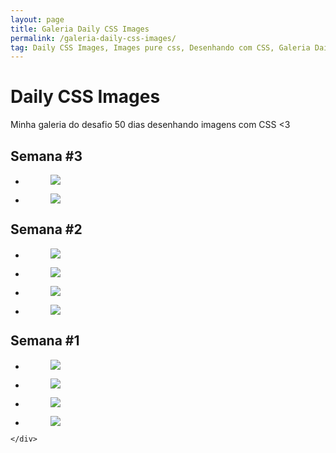 ```yaml
---
layout: page
title: Galeria Daily CSS Images
permalink: /galeria-daily-css-images/
tag: Daily CSS Images, Images pure css, Desenhando com CSS, Galeria Daily CSS Images
---
```


<div class="page-content daily">
  <div class="page-center">
    <h1>Daily CSS Images</h1>
    <p>Minha galeria do desafio 50 dias desenhando imagens com CSS <3</p>
    <div class="box-semanas">
      <h2>Semana #3</h2>
      <ul>
        <li>
          <figure>
            <a href="http://codepen.io/hjdesigner/pen/qRjryX" target="_black">
              <img src="http://s3-us-west-2.amazonaws.com/i.cdpn.io/299715.qRjryX.small.7590667e-5aea-4239-9e83-94c2afebf6fb.png">
            </a>
          </figure>
        </li>
        <li>
          <figure>
            <a href="http://codepen.io/hjdesigner/pen/qRXMzm" target="_black">
              <img src="http://s3-us-west-2.amazonaws.com/i.cdpn.io/299715.qRXMzm.small.cd2765bf-5a28-489a-a5e6-779812935197.png">
            </a>
          </figure>
        </li>
      </ul>
      <h2>Semana #2</h2>
      <ul>
        <li>
          <figure>
            <a href="http://codepen.io/hjdesigner/pen/yggvzE" target="_black">
              <img src="http://s3-us-west-2.amazonaws.com/i.cdpn.io/299715.yggvzE.small.e0165d83-942c-4c71-9da4-4c8a04f5a13f.png">
            </a>
          </figure>
        </li>
        <li>
          <figure>
            <a href="http://codepen.io/hjdesigner/pen/QdpyXG" target="_black">
              <img src="http://s3-us-west-2.amazonaws.com/i.cdpn.io/299715.QdpyXG.small.6f5574d8-04e8-4551-925e-bc035a5efc16.png">
            </a>
          </figure>
        </li>
        <li>
          <figure>
            <a href="http://codepen.io/hjdesigner/pen/KaWYmw" target="_black">
              <img src="http://s3-us-west-2.amazonaws.com/i.cdpn.io/299715.KaWYmw.small.ce81a183-f9e2-4f15-8de6-14fd87afada1.png">
            </a>
          </figure>
        </li>
        <li>
          <figure>
            <a href="http://codepen.io/hjdesigner/pen/bgWMdQ" target="_black">
              <img src="http://s3-us-west-2.amazonaws.com/i.cdpn.io/299715.bgWMdQ.small.62255f33-e823-44d5-affb-23cf8bf188b8.png">
            </a>
          </figure>
        </li>
      </ul>
      <h2>Semana #1</h2>
      <ul>
        <li>
          <figure>
            <a href="http://codepen.io/hjdesigner/pen/ZLWWgK" target="_black">
              <img src="http://s3-us-west-2.amazonaws.com/i.cdpn.io/299715.ZLWWgK.small.c8f0d45b-93f9-419c-b8fe-71ca9a6177bf.png">
            </a>
          </figure>
        </li>
        <li>
          <figure>
            <a href="http://codepen.io/hjdesigner/pen/apNPrv" target="_black">
              <img src="http://s3-us-west-2.amazonaws.com/i.cdpn.io/299715.apNPrv.small.32cbbd99-c06f-414d-8556-2aeb94df87fe.png">
            </a>
          </figure>
        </li>
        <li>
          <figure>
            <a href="http://codepen.io/hjdesigner/pen/JEKBwm" target="_black">
              <img src="http://s3-us-west-2.amazonaws.com/i.cdpn.io/299715.JEKBwm.small.128296f8-d040-4a5d-89ef-a0e58e052591.png">
            </a>
          </figure>
        </li>
        <li>
          <figure>
            <a href="http://codepen.io/hjdesigner/pen/ZLBmoW" target="_black">
              <img src="http://s3-us-west-2.amazonaws.com/i.cdpn.io/299715.ZLBmoW.small.09c05400-4dd5-4d75-9809-d0e3140d847e.png">
            </a>
          </figure>
        </li>
      </ul>
    </div>

	</div>
</div>
